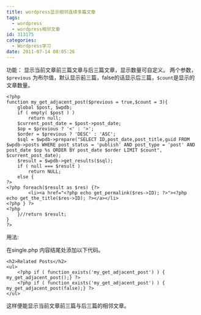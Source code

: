 ```yaml
---
title: wordpress显示相邻连续多篇文章
tags:
  - wordpress
  - wordpress相邻文章
id: 313175
categories:
  - Wordpress学习
date: 2011-07-14 08:05:26
---
```


功能： 显示当前文章前三篇文章与后三篇文章，显示数量可自定义。 两个参数，`$previous` 为布尔值，默认显示前三篇，false的话显示后三篇，`$count`是显示的文章数量。

```
<?php
function my_get_adjacent_post($previous = true,$count = 3){
	global $post, $wpdb;
	if ( empty( $post ) )
		return null;
	$current_post_date = $post->post_date;
	$op = $previous ? '<' : '>';
	$order = $previous ? 'DESC' : 'ASC';
	$sql = $wpdb->prepare("SELECT ID,post_date,post_title,guid FROM $wpdb->posts WHERE post_status = 'publish' AND post_type = 'post' AND post_date $op %s ORDER BY post_date $order LIMIT $count", $current_post_date);
	$result = $wpdb->get_results($sql);
	if ( null === $result )
		return NULL;
	else {
?>
<?php foreach($result as $res) {?>
		<li><a href="<?php echo get_permalink($res->ID); ?>"><?php echo get_the_title($res->ID); ?></a></li>
<?php } ?>
<?php
	}//return $result;
}
?>
```

用法:

在single.php 内容结尾处添加以下代码。

```
<h2>Related Posts</h2>
<ul>
    <?php if ( function_exists('my_get_adjacent_post') ) { my_get_adjacent_post();} ?>
    <?php if ( function_exists('my_get_adjacent_post') ) { my_get_adjacent_post(false);} ?>
</ul>
```

这样便能显示当前文章前三篇与后三篇的相邻文章。